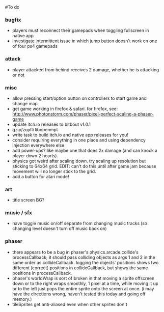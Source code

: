 #To do

### bugfix
* players must reconnect their gamepads when toggling fullscreen in native app
* investigate intermittent issue in which jump button doesn't work on one of four ps4 gamepads

### attack
* player attacked from behind receives 2 damage, whether he is attacking or not

### misc
* allow pressing start/option button on controllers to start game and change map
* get game working in firefox & safari. for firefox, see: http://www.photonstorm.com/phaser/pixel-perfect-scaling-a-phaser-game
* update itch.io releases to bitbout v1.0.1
* gzip/zopfli libopenmpt
* write task to build itch.io and native app releases for you!
* consider requiring everything in one place and using dependency injection everywhere else
* add power-ups? like maybe one that does 2x damage (and can knock a player down 2 hearts).
* physics got weird after scaling down. try scaling up resolution but sticking to 64x64 grid. EDIT: can't do this until after game jam because movement will no longer stick to the grid.
* add a button for atari mode!

### art
* title screen BG?

### music / sfx
* have toggle music on/off separate from changing music tracks (so changing level doesn't turn off music back on)

### phaser
* there appears to be a bug in phaser's physics.arcade.collide's processCallback; it should pass colliding objects as args 1 and 2 in the same order as collideCallback. logging the objects' positions shows two different (correct) positions in collideCallback, but shows the same positions in processCallback.
* phaser's worldWrap is sort of broken in that moving a sprite offscreen down or to the right wraps smoothly, 1 pixel at a time, while moving it up or to the left just pops the entire sprite onto the screen at once. (i may have the directions wrong, haven't tested this today and going off memory.)
* tileSprites get anti-aliased even when other sprites don't
